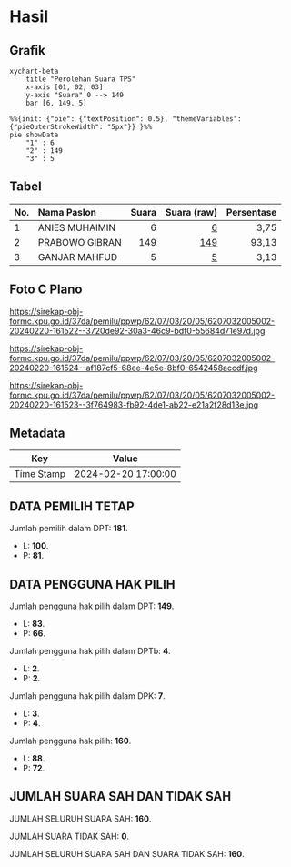 # Hasil

## Grafik

```mermaid
xychart-beta
    title "Perolehan Suara TPS"
    x-axis [01, 02, 03]
    y-axis "Suara" 0 --> 149
    bar [6, 149, 5]
```

```mermaid
%%{init: {"pie": {"textPosition": 0.5}, "themeVariables": {"pieOuterStrokeWidth": "5px"}} }%%
pie showData
    "1" : 6
    "2" : 149
    "3" : 5
```

## Tabel

| No. | Nama Paslon    | Suara | Suara (raw) | Persentase |
|:--- |:-------------- | -----:| -----------:| ----------:|
| 1   | ANIES MUHAIMIN | 6     | [6][p-1]    | 3,75       |
| 2   | PRABOWO GIBRAN | 149   | [149][p-2]  | 93,13      |
| 3   | GANJAR MAHFUD  | 5     | [5][p-3]    | 3,13       |


[p-1]: https://github.com/gigit-pemilu/pemilu-2024-62-kalimantan-tengah/blob/main/pilpres/hitung-suara/sub/62-kalimantan-tengah/sub/07-seruyan/sub/03-danau-sembuluh/sub/2005-paren/sub/002-tps/sub/paslon-1.txt
[p-2]: https://github.com/gigit-pemilu/pemilu-2024-62-kalimantan-tengah/blob/main/pilpres/hitung-suara/sub/62-kalimantan-tengah/sub/07-seruyan/sub/03-danau-sembuluh/sub/2005-paren/sub/002-tps/sub/paslon-2.txt
[p-3]: https://github.com/gigit-pemilu/pemilu-2024-62-kalimantan-tengah/blob/main/pilpres/hitung-suara/sub/62-kalimantan-tengah/sub/07-seruyan/sub/03-danau-sembuluh/sub/2005-paren/sub/002-tps/sub/paslon-3.txt

## Foto C Plano

https://sirekap-obj-formc.kpu.go.id/37da/pemilu/ppwp/62/07/03/20/05/6207032005002-20240220-161522--3720de92-30a3-46c9-bdf0-55684d71e97d.jpg

https://sirekap-obj-formc.kpu.go.id/37da/pemilu/ppwp/62/07/03/20/05/6207032005002-20240220-161524--af187cf5-68ee-4e5e-8bf0-6542458accdf.jpg

https://sirekap-obj-formc.kpu.go.id/37da/pemilu/ppwp/62/07/03/20/05/6207032005002-20240220-161523--3f764983-fb92-4de1-ab22-e21a2f28d13e.jpg


## Metadata

| Key        | Value               |
| ---------- | ------------------- |
| Time Stamp | 2024-02-20 17:00:00 |


## DATA PEMILIH TETAP

Jumlah pemilih dalam DPT: **181**.
 * L: **100**.
 * P: **81**.

## DATA PENGGUNA HAK PILIH

Jumlah pengguna hak pilih dalam DPT: **149**.
 * L: **83**.
 * P: **66**.

Jumlah pengguna hak pilih dalam DPTb: **4**.
 * L: **2**.
 * P: **2**.

Jumlah pengguna hak pilih dalam DPK: **7**.
 * L: **3**.
 * P: **4**.

Jumlah pengguna hak pilih: **160**.
 * L: **88**.
 * P: **72**.

## JUMLAH SUARA SAH DAN TIDAK SAH

JUMLAH SELURUH SUARA SAH: **160**.

JUMLAH SUARA TIDAK SAH: **0**.

JUMLAH SELURUH SUARA SAH DAN SUARA TIDAK SAH: **160**.


